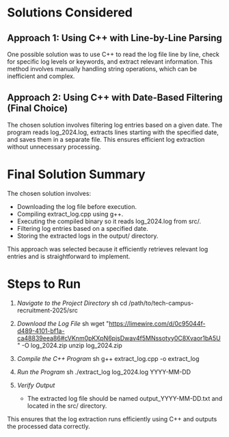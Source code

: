 # Solutions Considered

## Approach 1: Using C++ with Line-by-Line Parsing
One possible solution was to use C++ to read the log file line by line, check for specific log levels or keywords, and extract relevant information. This method involves manually handling string operations, which can be inefficient and complex.

## Approach 2: Using C++ with Date-Based Filtering (Final Choice)
The chosen solution involves filtering log entries based on a given date. The program reads log_2024.log, extracts lines starting with the specified date, and saves them in a separate file. This ensures efficient log extraction without unnecessary processing.

# Final Solution Summary
The chosen solution involves:
- Downloading the log file before execution.
- Compiling extract_log.cpp using g++.
- Executing the compiled binary so it reads log_2024.log from src/.
- Filtering log entries based on a specified date.
- Storing the extracted logs in the output/ directory.

This approach was selected because it efficiently retrieves relevant log entries and is straightforward to implement.

# Steps to Run

1. *Navigate to the Project Directory*
   sh
   cd /path/to/tech-campus-recruitment-2025/src
   

2. *Download the Log File*
   sh
   wget "https://limewire.com/d/0c95044f-d489-4101-bf1a-ca48839eea86#cVKnm0pKXpN6pjsDwav4f5MNssotyy0C8Xvaor1bA5U" -O log_2024.zip
   unzip log_2024.zip
   

3. *Compile the C++ Program*
   sh
   g++ extract_log.cpp -o extract_log
   

4. *Run the Program*
   sh
   ./extract_log log_2024.log YYYY-MM-DD
   

5. *Verify Output*
   - The extracted log file should be named output_YYYY-MM-DD.txt and located in the src/ directory.

This ensures that the log extraction runs efficiently using C++ and outputs the processed data correctly.